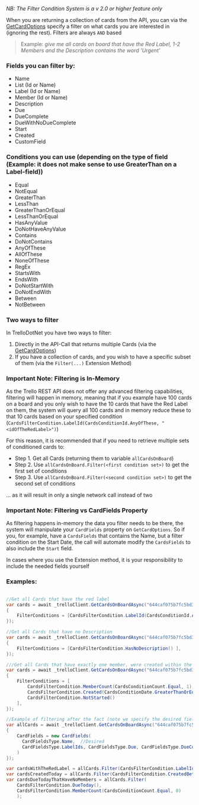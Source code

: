 _NB: The Filter Condition System is a v 2.0 or higher feature only_

When you are returning a collection of cards from the API, you can via the [GetCardOptions](GetCardOptions) specify a filter on what cards you are interested in (ignoring the rest). Filters are always `AND` based

> Example: _give me all cards on board that have the Red Label, 1-2 Members and the Description contains the word 'Urgent'_

### Fields you can filter by:
- Name
- List (Id or Name)
- Label (Id or Name)
- Member (Id or Name)
- Description
- Due
- DueComplete
- DueWithNoDueComplete
- Start
- Created
- CustomField

### Conditions you can use (depending on the type of field (Example: it does not make sense to use GreaterThan on a Label-field))
- Equal
- NotEqual
- GreaterThan
- LessThan
- GreaterThanOrEqual
- LessThanOrEqual
- HasAnyValue
- DoNotHaveAnyValue
- Contains
- DoNotContains
- AnyOfThese
- AllOfThese
- NoneOfThese
- RegEx
- StartsWith
- EndsWith
- DoNotStartWith
- DoNotEndWith
- Between
- NotBetween

### Two ways to filter
In TrelloDotNet you have two ways to filter: 

1. Directly in the API-Call that returns multiple Cards (via the [GetCardOptions](GetCardOptions))
2. If you have a collection of cards, and you wish to have a specific subset of them (via the `Filter(...)` Extension Method)

### Important Note: Filtering is In-Memory
As the Trello REST API does not offer any advanced filtering capabilities, filtering will happen in memory, meaning that if you example have 100 cards on a board and you only wish to have the 10 cards that have the Red Label on them, the system will query all 100 cards and in memory reduce these to that 10 cards based on your specified condition (`CardsFilterCondition.LabelId(CardsConditionId.AnyOfThese, "<idOfTheRedLabel>")`)

For this reason, it is recommended that if you need to retrieve multiple sets of conditioned cards to:

- Step 1. Get all Cards (returning them to variable `allCardsOnBoard`)
- Step 2. Use `allCardsOnBoard.Filter(<first condition set>)` to get the first set of conditions
- Step 3. Use `allCardsOnBoard.Filter(<second condition set>)` to get the second set of conditions

... as it will result in only a single network call instead of two

### Important Note: Filtering vs CardFields Property
As filtering happens in-memory the data you filter needs to be there, the system will manipulate your `CardFields` property on `GetCardOptions`. So if you, for example, have a `CardsFields` that contains the Name, but a filter condition on the Start Date, the call will automate modify the `CardsFields` to also include the `Start` field. 

In cases where you use the Extension method, it is your responsibility to include the needed fields yourself

### Examples:
```cs

//Get all Cards that have the red label
var cards = await _trelloClient.GetCardsOnBoardAsync("644caf075b7fc5bd3f60830e", new GetCardOptions
{
    FilterConditions = [CardsFilterCondition.LabelId(CardsConditionId.AnyOfThese, "<idOfTheRedLabel>") ],
});

//Get all Cards that have no Description
var cards = await _trelloClient.GetCardsOnBoardAsync("644caf075b7fc5bd3f60830e", new GetCardOptions
{
    FilterConditions = [CardsFilterCondition.HasNoDescription() ],
});

///Get all Cards that have exactly one member, were created within the last 3 days, and are not yet started
var cards = await _trelloClient.GetCardsOnBoardAsync("644caf075b7fc5bd3f60830e", new GetCardOptions
{
    FilterConditions = [
        CardsFilterCondition.MemberCount(CardsConditionCount.Equal, 1), 
        CardsFilterCondition.Created(CardsConditionDate.GreaterThanOrEqual, DateTimeOffset.UtcNow.AddDays(-3)), 
        CardsFilterCondition.NotStarted()
    ],
});

//Example of filtering after the fact (note we specify the desired fields (Name) and the Fields needed for in-memory filtering)
var allCards = await _trelloClient.GetCardsOnBoardAsync("644caf075b7fc5bd3f60830e", new GetCardOptions
{
    CardFields = new CardFields(
      CardFieldsType.Name,  //Desired
      CardFieldsType.LabelIds, CardFieldsType.Due, CardFieldsType.DueComplete, CardFieldsType.MemberIds //Needed for filtering
    )
});

var cardsWithTheRedLabel = allCards.Filter(CardsFilterCondition.LabelId(CardsConditionId.AnyOfThese, "<idOfTheRedLabel>"));
var cardsCreatedToday = allCards.Filter(CardsFilterCondition.CreatedBetween(DateTimeOffset.UtcNow.Date, DateTimeOffset.UtcNow.Date.AddDays(1).AddSeconds(-1)));
var cardsDueTodayThatHaveNoMembers = allCards.Filter(
    CardsFilterCondition.DueToday(),
    CardsFilterCondition.MemberCount(CardsConditionCount.Equal, 0)
    );



```


